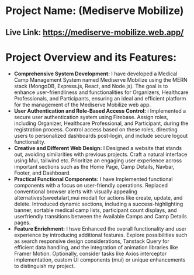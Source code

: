 # Project Name: (Mediserve Mobilize)
## Live Link: https://mediserve-mobilize.web.app/  

# __Project Overview and its Features:__

* __Comprehensive System Development:__ I have developed a Medical Camp Management System named Mediserve Mobilize using the MERN stack (MongoDB, Express.js, React, and Node.js). The goal is to enhance user-friendliness and functionalities for Organizers, Healthcare Professionals, and Participants, ensuring an ideal and efficient platform for the management of the Mediserve Mobilize web app.
* __User Authentication and Role-Based Access Control:__ i   Implemented a secure user authentication system using Firebase. Assign roles, including Organizer, Healthcare Professional, and Participant, during the registration process. Control access based on these roles, directing users to personalized dashboards post-login, and include secure logout functionality.
* __Creative and Different Web Design:__ I  Designed a website that stands out, avoiding similarities with previous projects. Craft a natural interface using Mui, tailwind etc. Prioritize an engaging user experience across important sections such as the Home Page, Camp Details, Navbar, Footer, and Dashboard.
* __Practical Functional Components:__ I have  Implemented functional components with a focus on user-friendly operations. Replaced conventional browser alerts with visually appealing alternatives(sweetalart,mui modal) for actions like create, update, and delete. Introduced dynamic sections, including a success-highlighting banner, sortable medical camp lists, participant count displays, and userfriendly transitions between the Available Camps and Camp Details pages.
* __Feature Enrichment:__  I hsve  Enhanced the overall functionality and user experience by introducing additional features. Explore possibilities such as search  responsive design considerations, Tanstack Query for efficient data handling, and the integration of animation libraries like Framer Motion. Optionally, consider tasks like Axios interceptor implementation, custom UI components (mui) or unique enhancements to distinguish my project.
